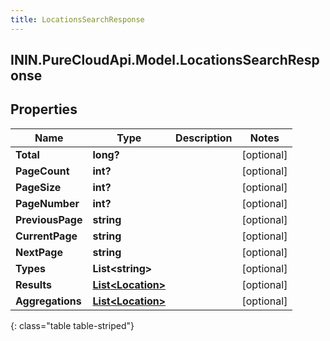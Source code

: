 ```yaml
---
title: LocationsSearchResponse
---
```

## ININ.PureCloudApi.Model.LocationsSearchResponse

## Properties

|Name | Type | Description | Notes|
|------------ | ------------- | ------------- | -------------|
| **Total** | **long?** |  | [optional] |
| **PageCount** | **int?** |  | [optional] |
| **PageSize** | **int?** |  | [optional] |
| **PageNumber** | **int?** |  | [optional] |
| **PreviousPage** | **string** |  | [optional] |
| **CurrentPage** | **string** |  | [optional] |
| **NextPage** | **string** |  | [optional] |
| **Types** | **List&lt;string&gt;** |  | [optional] |
| **Results** | [**List&lt;Location&gt;**](Location.html) |  | [optional] |
| **Aggregations** | [**List&lt;Location&gt;**](Location.html) |  | [optional] |
{: class="table table-striped"}



